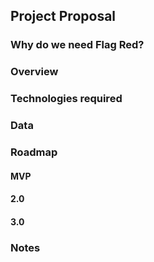 ## Project Proposal

### Why do we need Flag Red?

### Overview

### Technologies required 

### Data

### Roadmap

#### MVP

#### 2.0

#### 3.0

### Notes
